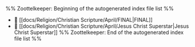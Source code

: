 %% Zoottelkeeper: Beginning of the autogenerated index file list  %%
- 📄 [[docs/Religion/Christian Scripture/April/FINAL|FINAL]]
- 📄 [[docs/Religion/Christian Scripture/April/Jesus Christ Superstar|Jesus Christ Superstar]]
%% Zoottelkeeper: End of the autogenerated index file list  %%

